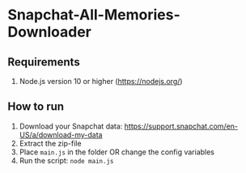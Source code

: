 # Snapchat-All-Memories-Downloader

## Requirements
1. Node.js version 10 or higher (https://nodejs.org/)  

## How to run
1. Download your Snapchat data: https://support.snapchat.com/en-US/a/download-my-data
2. Extract the zip-file
3. Place `main.js` in the folder OR change the config variables
4. Run the script: `node main.js`